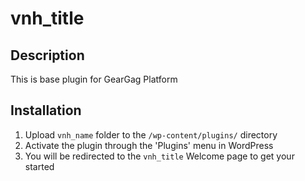 # vnh_title #

## Description ##
This is base plugin for GearGag Platform

## Installation ##

1. Upload `vnh_name` folder to the `/wp-content/plugins/` directory
2. Activate the plugin through the 'Plugins' menu in WordPress
3. You will be redirected to the `vnh_title` Welcome page to get your started

